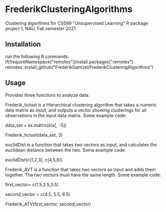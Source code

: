 # FrederikClusteringAlgorithms
Clustering algorithms for CS599 "Unsupervised Learning" R package project 1, NAU, Fall semester 2021

## Installation
run the following R commands:
if(!requireNamespace("remotes"))install.packages("remotes")
remotes::install_github("FrederikGantzel/FrederikClusteringAlgorithms")

## Usage
Provides three functions to analyze data.

Frederik_hclust is a Hierarchical clustering algorithm that takes a numeric data matrix as input, and outputs a vector showing clusterings for all observations in the input data matrix. Some example code:

data_set = as.matrix(iris[, -5])

Frederik_hclust(data_set, 3)


euclidDist is a function that takes two vectors as input, and calculates the euclidean distance between the two. Some example code:

euclidDist(c(1,2,3), c(4,5,6))


Frederik_AVT is a function that takes two vectors as input and adds them together. The two vectors must have the same length. Some example code:

first_vector= c(1.5,2.5,3.5)

second_vector = c(4.5, 5.5, 6.5)

Frederik_ATV(first_vector, second_vector)
